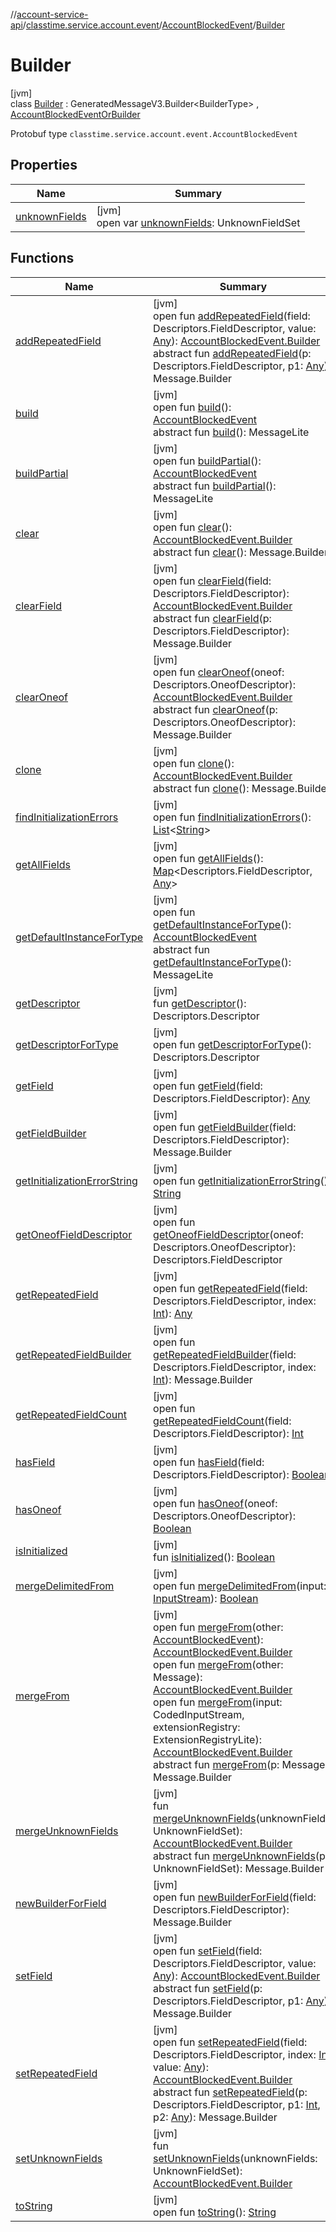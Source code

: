 //[account-service-api](../../../../index.md)/[classtime.service.account.event](../../index.md)/[AccountBlockedEvent](../index.md)/[Builder](index.md)

# Builder

[jvm]\
class [Builder](index.md) : GeneratedMessageV3.Builder&lt;BuilderType&gt; , [AccountBlockedEventOrBuilder](../../-account-blocked-event-or-builder/index.md)

Protobuf type `classtime.service.account.event.AccountBlockedEvent`

## Properties

| Name | Summary |
|---|---|
| [unknownFields](../../-password-reset-event/-builder/index.md#-1943318645%2FProperties%2F1931141392) | [jvm]<br>open var [unknownFields](../../-password-reset-event/-builder/index.md#-1943318645%2FProperties%2F1931141392): UnknownFieldSet |

## Functions

| Name | Summary |
|---|---|
| [addRepeatedField](add-repeated-field.md) | [jvm]<br>open fun [addRepeatedField](add-repeated-field.md)(field: Descriptors.FieldDescriptor, value: [Any](https://kotlinlang.org/api/latest/jvm/stdlib/kotlin/-any/index.html)): [AccountBlockedEvent.Builder](index.md)<br>abstract fun [addRepeatedField](../../-password-reset-event/-builder/index.md#1548492405%2FFunctions%2F1931141392)(p: Descriptors.FieldDescriptor, p1: [Any](https://kotlinlang.org/api/latest/jvm/stdlib/kotlin/-any/index.html)): Message.Builder |
| [build](build.md) | [jvm]<br>open fun [build](build.md)(): [AccountBlockedEvent](../index.md)<br>abstract fun [build](../../-password-reset-event/-builder/index.md#1948772184%2FFunctions%2F1931141392)(): MessageLite |
| [buildPartial](build-partial.md) | [jvm]<br>open fun [buildPartial](build-partial.md)(): [AccountBlockedEvent](../index.md)<br>abstract fun [buildPartial](../../-password-reset-event/-builder/index.md#-1356961407%2FFunctions%2F1931141392)(): MessageLite |
| [clear](clear.md) | [jvm]<br>open fun [clear](clear.md)(): [AccountBlockedEvent.Builder](index.md)<br>abstract fun [clear](../../-password-reset-event/-builder/index.md#-1915853977%2FFunctions%2F1931141392)(): Message.Builder |
| [clearField](clear-field.md) | [jvm]<br>open fun [clearField](clear-field.md)(field: Descriptors.FieldDescriptor): [AccountBlockedEvent.Builder](index.md)<br>abstract fun [clearField](../../-password-reset-event/-builder/index.md#-544290459%2FFunctions%2F1931141392)(p: Descriptors.FieldDescriptor): Message.Builder |
| [clearOneof](clear-oneof.md) | [jvm]<br>open fun [clearOneof](clear-oneof.md)(oneof: Descriptors.OneofDescriptor): [AccountBlockedEvent.Builder](index.md)<br>abstract fun [clearOneof](../../-password-reset-event/-builder/index.md#-1951907131%2FFunctions%2F1931141392)(p: Descriptors.OneofDescriptor): Message.Builder |
| [clone](clone.md) | [jvm]<br>open fun [clone](clone.md)(): [AccountBlockedEvent.Builder](index.md)<br>abstract fun [clone](../../-password-reset-event/-builder/index.md#-955429289%2FFunctions%2F1931141392)(): Message.Builder |
| [findInitializationErrors](../../-password-reset-event/-builder/index.md#-261007872%2FFunctions%2F1931141392) | [jvm]<br>open fun [findInitializationErrors](../../-password-reset-event/-builder/index.md#-261007872%2FFunctions%2F1931141392)(): [List](https://docs.oracle.com/javase/8/docs/api/java/util/List.html)&lt;[String](https://docs.oracle.com/javase/8/docs/api/java/lang/String.html)&gt; |
| [getAllFields](../../-password-reset-event/-builder/index.md#81107720%2FFunctions%2F1931141392) | [jvm]<br>open fun [getAllFields](../../-password-reset-event/-builder/index.md#81107720%2FFunctions%2F1931141392)(): [Map](https://docs.oracle.com/javase/8/docs/api/java/util/Map.html)&lt;Descriptors.FieldDescriptor, [Any](https://kotlinlang.org/api/latest/jvm/stdlib/kotlin/-any/index.html)&gt; |
| [getDefaultInstanceForType](get-default-instance-for-type.md) | [jvm]<br>open fun [getDefaultInstanceForType](get-default-instance-for-type.md)(): [AccountBlockedEvent](../index.md)<br>abstract fun [getDefaultInstanceForType](../../-password-reset-event/-builder/index.md#-889905270%2FFunctions%2F1931141392)(): MessageLite |
| [getDescriptor](get-descriptor.md) | [jvm]<br>fun [getDescriptor](get-descriptor.md)(): Descriptors.Descriptor |
| [getDescriptorForType](get-descriptor-for-type.md) | [jvm]<br>open fun [getDescriptorForType](get-descriptor-for-type.md)(): Descriptors.Descriptor |
| [getField](../../-password-reset-event/-builder/index.md#-447162378%2FFunctions%2F1931141392) | [jvm]<br>open fun [getField](../../-password-reset-event/-builder/index.md#-447162378%2FFunctions%2F1931141392)(field: Descriptors.FieldDescriptor): [Any](https://kotlinlang.org/api/latest/jvm/stdlib/kotlin/-any/index.html) |
| [getFieldBuilder](../../-password-reset-event/-builder/index.md#-2129042777%2FFunctions%2F1931141392) | [jvm]<br>open fun [getFieldBuilder](../../-password-reset-event/-builder/index.md#-2129042777%2FFunctions%2F1931141392)(field: Descriptors.FieldDescriptor): Message.Builder |
| [getInitializationErrorString](../../-password-reset-event/-builder/index.md#-633913823%2FFunctions%2F1931141392) | [jvm]<br>open fun [getInitializationErrorString](../../-password-reset-event/-builder/index.md#-633913823%2FFunctions%2F1931141392)(): [String](https://docs.oracle.com/javase/8/docs/api/java/lang/String.html) |
| [getOneofFieldDescriptor](../../-password-reset-event/-builder/index.md#714659727%2FFunctions%2F1931141392) | [jvm]<br>open fun [getOneofFieldDescriptor](../../-password-reset-event/-builder/index.md#714659727%2FFunctions%2F1931141392)(oneof: Descriptors.OneofDescriptor): Descriptors.FieldDescriptor |
| [getRepeatedField](../../-password-reset-event/-builder/index.md#757808048%2FFunctions%2F1931141392) | [jvm]<br>open fun [getRepeatedField](../../-password-reset-event/-builder/index.md#757808048%2FFunctions%2F1931141392)(field: Descriptors.FieldDescriptor, index: [Int](https://kotlinlang.org/api/latest/jvm/stdlib/kotlin/-int/index.html)): [Any](https://kotlinlang.org/api/latest/jvm/stdlib/kotlin/-any/index.html) |
| [getRepeatedFieldBuilder](../../-password-reset-event/-builder/index.md#1739181525%2FFunctions%2F1931141392) | [jvm]<br>open fun [getRepeatedFieldBuilder](../../-password-reset-event/-builder/index.md#1739181525%2FFunctions%2F1931141392)(field: Descriptors.FieldDescriptor, index: [Int](https://kotlinlang.org/api/latest/jvm/stdlib/kotlin/-int/index.html)): Message.Builder |
| [getRepeatedFieldCount](../../-password-reset-event/-builder/index.md#-173970699%2FFunctions%2F1931141392) | [jvm]<br>open fun [getRepeatedFieldCount](../../-password-reset-event/-builder/index.md#-173970699%2FFunctions%2F1931141392)(field: Descriptors.FieldDescriptor): [Int](https://kotlinlang.org/api/latest/jvm/stdlib/kotlin/-int/index.html) |
| [hasField](../../-password-reset-event/-builder/index.md#-1918409934%2FFunctions%2F1931141392) | [jvm]<br>open fun [hasField](../../-password-reset-event/-builder/index.md#-1918409934%2FFunctions%2F1931141392)(field: Descriptors.FieldDescriptor): [Boolean](https://kotlinlang.org/api/latest/jvm/stdlib/kotlin/-boolean/index.html) |
| [hasOneof](../../-password-reset-event/-builder/index.md#968940690%2FFunctions%2F1931141392) | [jvm]<br>open fun [hasOneof](../../-password-reset-event/-builder/index.md#968940690%2FFunctions%2F1931141392)(oneof: Descriptors.OneofDescriptor): [Boolean](https://kotlinlang.org/api/latest/jvm/stdlib/kotlin/-boolean/index.html) |
| [isInitialized](is-initialized.md) | [jvm]<br>fun [isInitialized](is-initialized.md)(): [Boolean](https://kotlinlang.org/api/latest/jvm/stdlib/kotlin/-boolean/index.html) |
| [mergeDelimitedFrom](../../-password-reset-event/-builder/index.md#-1336900005%2FFunctions%2F1931141392) | [jvm]<br>open fun [mergeDelimitedFrom](../../-password-reset-event/-builder/index.md#-1336900005%2FFunctions%2F1931141392)(input: [InputStream](https://docs.oracle.com/javase/8/docs/api/java/io/InputStream.html)): [Boolean](https://kotlinlang.org/api/latest/jvm/stdlib/kotlin/-boolean/index.html) |
| [mergeFrom](merge-from.md) | [jvm]<br>open fun [mergeFrom](merge-from.md)(other: [AccountBlockedEvent](../index.md)): [AccountBlockedEvent.Builder](index.md)<br>open fun [mergeFrom](merge-from.md)(other: Message): [AccountBlockedEvent.Builder](index.md)<br>open fun [mergeFrom](merge-from.md)(input: CodedInputStream, extensionRegistry: ExtensionRegistryLite): [AccountBlockedEvent.Builder](index.md)<br>abstract fun [mergeFrom](../../-password-reset-event/-builder/index.md#-2053524476%2FFunctions%2F1931141392)(p: Message): Message.Builder |
| [mergeUnknownFields](merge-unknown-fields.md) | [jvm]<br>fun [mergeUnknownFields](merge-unknown-fields.md)(unknownFields: UnknownFieldSet): [AccountBlockedEvent.Builder](index.md)<br>abstract fun [mergeUnknownFields](../../-password-reset-event/-builder/index.md#-702483056%2FFunctions%2F1931141392)(p: UnknownFieldSet): Message.Builder |
| [newBuilderForField](../../-password-reset-event/-builder/index.md#375534622%2FFunctions%2F1931141392) | [jvm]<br>open fun [newBuilderForField](../../-password-reset-event/-builder/index.md#375534622%2FFunctions%2F1931141392)(field: Descriptors.FieldDescriptor): Message.Builder |
| [setField](set-field.md) | [jvm]<br>open fun [setField](set-field.md)(field: Descriptors.FieldDescriptor, value: [Any](https://kotlinlang.org/api/latest/jvm/stdlib/kotlin/-any/index.html)): [AccountBlockedEvent.Builder](index.md)<br>abstract fun [setField](../../-password-reset-event/-builder/index.md#-747875748%2FFunctions%2F1931141392)(p: Descriptors.FieldDescriptor, p1: [Any](https://kotlinlang.org/api/latest/jvm/stdlib/kotlin/-any/index.html)): Message.Builder |
| [setRepeatedField](set-repeated-field.md) | [jvm]<br>open fun [setRepeatedField](set-repeated-field.md)(field: Descriptors.FieldDescriptor, index: [Int](https://kotlinlang.org/api/latest/jvm/stdlib/kotlin/-int/index.html), value: [Any](https://kotlinlang.org/api/latest/jvm/stdlib/kotlin/-any/index.html)): [AccountBlockedEvent.Builder](index.md)<br>abstract fun [setRepeatedField](../../-password-reset-event/-builder/index.md#1861140706%2FFunctions%2F1931141392)(p: Descriptors.FieldDescriptor, p1: [Int](https://kotlinlang.org/api/latest/jvm/stdlib/kotlin/-int/index.html), p2: [Any](https://kotlinlang.org/api/latest/jvm/stdlib/kotlin/-any/index.html)): Message.Builder |
| [setUnknownFields](set-unknown-fields.md) | [jvm]<br>fun [setUnknownFields](set-unknown-fields.md)(unknownFields: UnknownFieldSet): [AccountBlockedEvent.Builder](index.md) |
| [toString](../../-password-reset-event/-builder/index.md#-356846056%2FFunctions%2F1931141392) | [jvm]<br>open fun [toString](../../-password-reset-event/-builder/index.md#-356846056%2FFunctions%2F1931141392)(): [String](https://docs.oracle.com/javase/8/docs/api/java/lang/String.html) |
